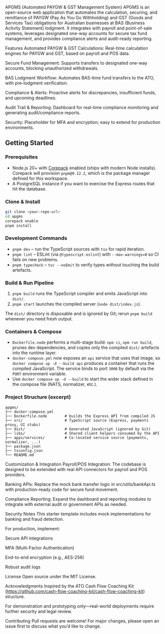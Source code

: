 APGMS (Automated PAYGW & GST Management System)
APGMS is an open-source web application that automates the calculation, securing, and remittance of PAYGW (Pay As You Go Withholding) and GST (Goods and Services Tax) obligations for Australian businesses at BAS (Business Activity Statement) lodgment.
It integrates with payroll and point-of-sale systems, leverages designated one-way accounts for secure tax fund management, and provides compliance alerts and audit-ready reporting.

Features
Automated PAYGW & GST Calculations:
Real-time calculation engines for PAYGW and GST, based on payroll and POS data.

Secure Fund Management:
Supports transfers to designated one-way accounts, blocking unauthorized withdrawals.

BAS Lodgment Workflow:
Automates BAS-time fund transfers to the ATO, with pre-lodgment verification.

Compliance & Alerts:
Proactive alerts for discrepancies, insufficient funds, and upcoming deadlines.

Audit Trail & Reporting:
Dashboard for real-time compliance monitoring and generating audit/compliance reports.

Security:
Placeholder for MFA and encryption; easy to extend for production environments.

Getting Started
---------------

### Prerequisites

- Node.js 20+ with [Corepack](https://nodejs.org/api/corepack.html) enabled (ships with modern Node installs). Corepack will provision `pnpm@9.12.2`, which is the package manager defined for this workspace.
- A PostgreSQL instance if you want to exercise the Express routes that hit the database.

### Clone & Install

```bash
git clone <your-repo-url>
cd apgms
corepack enable
pnpm install
```

### Development Commands

- `pnpm dev` – run the TypeScript sources with `tsx` for rapid iteration.
- `pnpm lint` – ESLint (via `@typescript-eslint`) with `--max-warnings=0` so CI fails on new problems.
- `pnpm typecheck` – `tsc --noEmit` to verify types without touching the build artefacts.

### Build & Run Pipeline

1. `pnpm build` runs the TypeScript compiler and emits JavaScript into `dist/`.
2. `pnpm start` launches the compiled server (`node dist/index.js`).

The `dist/` directory is disposable and is ignored by Git; rerun `pnpm build` whenever you need fresh output.

### Containers & Compose

- `Dockerfile.node` performs a multi-stage build: `npm ci`, `npm run build`, prunes dev dependencies, and copies only the compiled `dist/` artefacts into the runtime layer.
- `docker-compose.yml` now exposes an `api` service that uses that image, so `docker compose up -d --build api` produces a container that runs the compiled JavaScript. The service binds to port `3000` by default via the `PORT` environment variable.
- Use `docker compose up -d --build` to start the wider stack defined in the compose file (NATS, normalizer, etc.).

### Project Structure (excerpt)

```
apgms/
├── docker-compose.yml
├── Dockerfile.node        # builds the Express API from compiled JS
├── src/                   # TypeScript source (Express, payments proxy, UI stubs)
├── dist/                  # Generated JavaScript (ignored by Git)
├── libs/                  # Shared client helpers consumed by the API
├── apps/services/         # Co-located service source (payments, normalizer, ...)
├── package.json
├── tsconfig.json
└── README.md
```

Customization & Integration
Payroll/POS Integration:
The codebase is designed to be extended with real API connectors for payroll and POS providers.

Banking APIs:
Replace the mock bank transfer logic in src/utils/bankApi.ts with production-ready code for secure fund movement.

Compliance Reporting:
Expand the dashboard and reporting modules to integrate with external audit or government APIs as needed.

Security Notes
This starter template includes mock implementations for banking and fraud detection.

For production, implement:

Secure API integrations

MFA (Multi-Factor Authentication)

End-to-end encryption (e.g., AES-256)

Robust audit logs

License
Open source under the MIT License.

Acknowledgments
Inspired by the ATO Cash Flow Coaching Kit (https://github.com/cash-flow-coaching-kit/cash-flow-coaching-kit) structure.

For demonstration and prototyping only—real-world deployments require further security and legal review.

Contributing
Pull requests are welcome!
For major changes, please open an issue first to discuss what you’d like to change.
